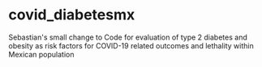 # covid_diabetesmx
Sebastian's small change to 
Code for evaluation of type 2 diabetes and obesity as risk factors for COVID-19 related outcomes and lethality within Mexican population
